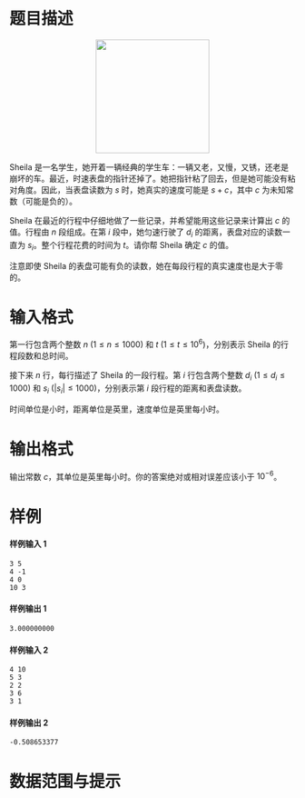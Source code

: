 
# 题目描述

<img src="source/loj/6474/img/aHR0cHM6Ly9pLmxvbGkubmV0LzIwMTgvMDgvMDMvNWI2NDM3YjcxOWI3OS5wbmc=.png" alt="" style="width: 200px; display: block; margin: 0 auto;">

Sheila 是一名学生，她开着一辆经典的学生车：一辆又老，又慢，又锈，还老是崩坏的车。最近，时速表盘的指针还掉了。她把指针粘了回去，但是她可能没有粘对角度。因此，当表盘读数为 $s$ 时，她真实的速度可能是 $s + c$，其中 $c$ 为未知常数（可能是负的）。

Sheila 在最近的行程中仔细地做了一些记录，并希望能用这些记录来计算出 $c$ 的值。行程由 $n$ 段组成。在第 $i$ 段中，她匀速行驶了 $d_i$ 的距离，表盘对应的读数一直为 $s_i$。整个行程花费的时间为 $t$。请你帮 Sheila 确定 $c$ 的值。

注意即使 Sheila 的表盘可能有负的读数，她在每段行程的真实速度也是大于零的。


# 输入格式

第一行包含两个整数 $n$ $(1 \leq n \leq 1000)$ 和 $t$ $(1 \leq t \leq 10^6)$，分别表示 Sheila 的行程段数和总时间。

接下来 $n$ 行，每行描述了 Sheila 的一段行程。第 $i$ 行包含两个整数 $d_i$ $(1 \leq d_i \leq 1000)$ 和 $s_i$ $(|s_i| \leq 1000)$，分别表示第 $i$ 段行程的距离和表盘读数。

时间单位是小时，距离单位是英里，速度单位是英里每小时。


# 输出格式

输出常数 $c$，其单位是英里每小时。你的答案绝对或相对误差应该小于 $10^{-6}$。


# 样例

#### 样例输入 1
```plain
3 5
4 -1
4 0
10 3
```

#### 样例输出 1
```plain
3.000000000
```

#### 样例输入 2
```plain
4 10
5 3
2 2
3 6
3 1
```

#### 样例输出 2
```plain
-0.508653377
```


# 数据范围与提示



